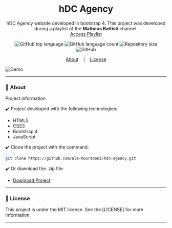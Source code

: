 <h1 align="center">hDC Agency</h1>
<p align="center">hDC Agency website developed in bootstrap 4. This project was developed during a playlist of the <strong>Matheus Battisti</strong> channel.
</br>
<a href="https://www.youtube.com/playlist?list=PLnDvRpP8Bnexu5wvxogy6N49_S5Xk8Cze">Access Playlist</a>
</p>

<p align="center">
  <img alt="GitHub top language" src="https://img.shields.io/github/languages/top/ale-mouraboni/hdc-agency">

  <img alt="GitHub language count" src="https://img.shields.io/github/languages/count/ale-mouraboni/hdc-agency">

  <img alt="Repository size" src="https://img.shields.io/github/repo-size/ale-mouraboni/hdc-agency">

  <img alt="GitHub" src="https://img.shields.io/github/license/ale-mouraboni/hdc-agency">
</p>

<p align="center">
  <a href="#rocket-about">About</a>
  &nbsp;&nbsp;&nbsp;|&nbsp;&nbsp;&nbsp;
  <a href="#memo-license">License</a>
</p>

![Demo](github/demo.gif)

---

### :rocket: About
Project information

:heavy_check_mark: Project developed with the following technologies:
* HTML5
* CSS3
* Bootstrap 4
* JavaScript

:heavy_check_mark: Clone the project with the command:

```sh
git clone https://github.com/ale-mouraboni/hdc-agency.git
```  
  
:heavy_check_mark: Or download the .zip file:  
  
* [Download Project](https://github.com/ale-mouraboni/hdc-agency/archive/refs/heads/main.zip)

---

### :memo: License
This project is under the MIT license. See the [LICENSE] for more information.

---
